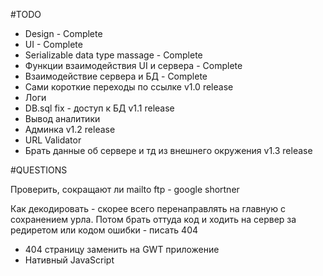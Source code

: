#TODO
- Design - Complete
- UI - Complete
- Serializable data type massage - Complete
- Функции взаимодействия UI и сервера - Complete
- Взаимодействие сервера и БД - Complete
- Сами короткие переходы по ссылке
v1.0 release
- Логи
- DB.sql fix - доступ к БД
v1.1 release
- Вывод аналитики
- Админка
v1.2 release
- URL Validator
- Брать данные об сервере и тд из внешнего окружения
v1.3 release 




#QUESTIONS

Проверить, сокращают ли mailto ftp - google shortner

Как декодировать - скорее всего перенаправлять на главную с сохранением урла. Потом брать оттуда код и ходить на сервер за редиретом или кодом ошибки - писать 404
- 404 страницу заменить на GWT приложение
- Нативный JavaScript